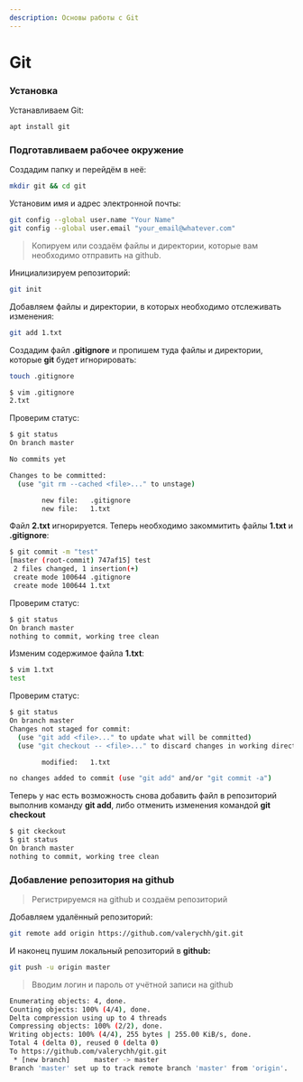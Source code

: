 ```yaml
---
description: Основы работы с Git
---
```


# Git

### Установка

Устанавливаем Git:

```bash
apt install git
```

### Подготавливаем рабочее окружение

Создадим папку и перейдём в неё:

```bash
mkdir git && cd git
```

Установим имя и адрес электронной почты:

```bash
git config --global user.name "Your Name"
git config --global user.email "your_email@whatever.com"
```

> Копируем или создаём файлы и директории, которые вам необходимо отправить на github.

Инициализируем репозиторий:

```bash
git init
```

Добавляем файлы и директории, в которых необходимо отслеживать изменения:

```bash
git add 1.txt
```

Создадим файл **.gitignore** и пропишем туда файлы и директории, которые **git** будет игнорировать:

```bash
touch .gitignore
```

```bash
$ vim .gitignore
2.txt
```

Проверим статус:

```bash
$ git status
On branch master

No commits yet

Changes to be committed:
  (use "git rm --cached <file>..." to unstage)

        new file:   .gitignore
        new file:   1.txt
```

Файл **2.txt** игнорируется. Теперь необходимо закоммитить файлы **1.txt** и **.gitignore**:

```bash
$ git commit -m "test"
[master (root-commit) 747af15] test
 2 files changed, 1 insertion(+)
 create mode 100644 .gitignore
 create mode 100644 1.txt
```

Проверим статус:

```bash
$ git status
On branch master
nothing to commit, working tree clean
```

Изменим содержимое файла **1.txt**:

```bash
$ vim 1.txt
test
```

Проверим статус:

```bash
$ git status
On branch master
Changes not staged for commit:
  (use "git add <file>..." to update what will be committed)
  (use "git checkout -- <file>..." to discard changes in working directory)

        modified:   1.txt

no changes added to commit (use "git add" and/or "git commit -a")
```

Теперь у нас есть возможность снова добавить файл в репозиторий выполнив команду **git add**, либо отменить изменения командой **git checkout**

```bash
$ git ckeckout
$ git status
On branch master
nothing to commit, working tree clean
```

### Добавление репозитория на github

> Регистрируемся на github и создаём репозиторий

Добавляем удалённый репозиторий:

```bash
git remote add origin https://github.com/valerychh/git.git
```

И наконец пушим локальный репозиторий в **github:**

```bash
git push -u origin master
```

> Вводим логин и пароль от учётной записи на github

```bash
Enumerating objects: 4, done.
Counting objects: 100% (4/4), done.
Delta compression using up to 4 threads
Compressing objects: 100% (2/2), done.
Writing objects: 100% (4/4), 255 bytes | 255.00 KiB/s, done.
Total 4 (delta 0), reused 0 (delta 0)
To https://github.com/valerychh/git.git
 * [new branch]      master -> master
Branch 'master' set up to track remote branch 'master' from 'origin'.
```

